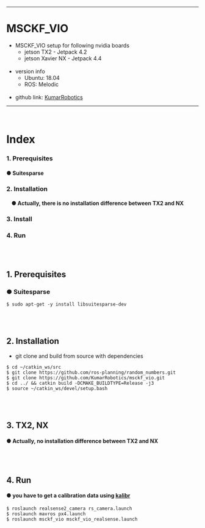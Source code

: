 ***
# MSCKF_VIO
+ MSCKF_VIO setup for following nvidia boards
    + jetson TX2 - Jetpack 4.2
    + jetson Xavier NX - Jetpack 4.4
    <br>
+ version info
    + Ubuntu: 18.04 
    + ROS: Melodic 
    <br>
+ github link: [KumarRobotics](https://github.com/KumarRobotics/msckf_vio)
***
<br>

# Index
### 1. Prerequisites
####    ● Suitesparse
### 2. Installation
####    &nbsp;&nbsp;&nbsp;&nbsp;● Actually, there is no installation difference between TX2 and NX
### 3. Install
### 4. Run
<br><br>

## 1. Prerequisites
### ● Suitesparse
```
$ sudo apt-get -y install libsuitesparse-dev
```
<br><br>

## 2. Installation
+ git clone and build from source with dependencies
```
$ cd ~/catkin_ws/src
$ git clone https://github.com/ros-planning/random_numbers.git
$ git clone https://github.com/KumarRobotics/msckf_vio.git
$ cd ../ && catkin build -DCMAKE_BUILDTYPE=Release -j3
$ source ~/catkin_ws/devel/setup.bash
```
<br><br>

## 3. TX2, NX
#### ● Actually, no installation difference between TX2 and NX
<br><br>


## 4. Run
#### ● you have to get a calibration data using [kalibr](https://github.com/zinuok/kalibr)
```
$ roslaunch realsense2_camera rs_camera.launch
$ roslaunch mavros px4.launch
$ roslaunch msckf_vio msckf_vio_realsense.launch
```

